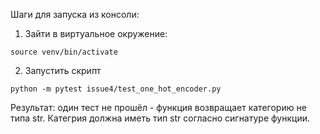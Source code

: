 Шаги для запуска из консоли:
1. Зайти в виртуальное окружение:
```
source venv/bin/activate
```
2. Запустить скрипт
```
python -m pytest issue4/test_one_hot_encoder.py
```
Результат: один тест не прошёл - функция возвращает категорию не типа str.
Категрия должна иметь тип str согласно сигнатуре функции.

